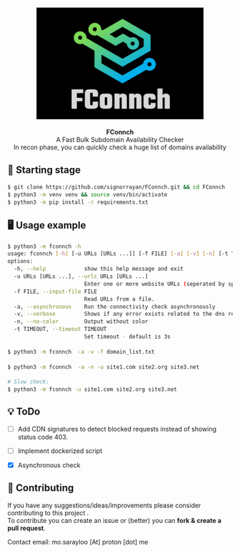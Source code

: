 <h3 align="center"><img src="media/logo.png" alt="logo" height="250px"></h3>

<p align="center">
    <b>FConnch</b><br>
    A Fast Bulk Subdomain Availability Checker
    <br>In recon phase, you can quickly check a huge list of domains availability
    <br>
</p>

## :blue_book: Starting stage
```bash
$ git clone https://github.com/signorrayan/FConnch.git && cd FConnch
$ python3 -m venv venv && source venv/bin/activate
$ python3 -m pip install -r requirements.txt
```

## :desktop_computer: Usage example
```bash
$ python3 -m fconnch -h
usage: fconnch [-h] [-u URLs [URLs ...]] [-f FILE] [-a] [-v] [-n] [-t TIMEOUT]
options:
  -h, --help            show this help message and exit
  -u URLs [URLs ...], --urls URLs [URLs ...]
                        Enter one or more website URLs (seperated by space).
  -f FILE, --input-file FILE
                        Read URLs from a file.
  -a, --asynchronous    Run the connectivity check asynchronously
  -v, --verbose         Shows if any error exists related to the dns resolve
  -n, --no-color        Output without color
  -t TIMEOUT, --timeout TIMEOUT
                        Set timeout - default is 3s

$ python3 -m fconnch  -a -v -f domain_list.txt

$ python3 -m fconnch  -a -n -u site1.com site2.org site3.net

# Slow check:
$ python3 -m fconnch -u site1.com site2.org site3.net
```


## :bulb: ToDo
- [ ] Add CDN signatures to detect blocked requests instead of showing status code 403.
- [ ] Implement dockerized script
- [x] Asynchronous check


## :trident: Contributing
If you have any suggestions/ideas/improvements please consider contributing to this project .\
To contribute you can create an issue or (better) you can **fork & create a pull request**.

Contact email: mo.sarayloo [At] proton [dot] me